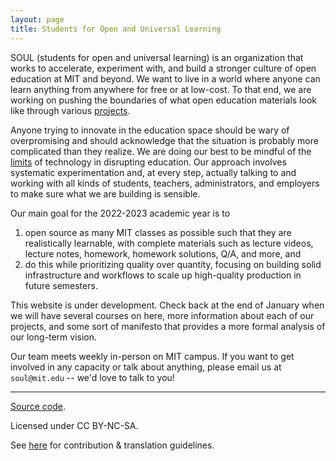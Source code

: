 ```yaml
---
layout: page
title: Students for Open and Universal Learning
---
```


SOUL (students for open and universal learning) is an organization that works to accelerate, experiment with, and build a stronger culture of open education at MIT and beyond. We want to live in a world where anyone can learn anything from anywhere for free or at low-cost. To that end, we are working on pushing the boundaries of what open education materials look like through various [projects](/projects/).

Anyone trying to innovate in the education space should be wary of overpromising and should acknowledge that the situation is probably more complicated than they realize. We are doing our best to be mindful of the [limits](https://failuretodisrupt.com/) of technology in disrupting education. Our approach involves systematic experimentation and, at every step, actually talking to and working with all kinds of students, teachers, administrators, and employers to make sure what we are building is sensible.

Our main goal for the 2022-2023 academic year is to
1. open source as many MIT classes as possible such that they are realistically learnable, with complete materials such as lecture videos, lecture notes, homework, homework solutions, Q/A, and more, and
2. do this while prioritizing quality over quantity, focusing on building solid infrastructure and workflows to scale up high-quality production in future semesters.

This website is under development. Check back at the end of January when we will have several courses on here, more information about each of our projects, and some sort of manifesto that provides a more formal analysis of our long-term vision.

Our team meets weekly in-person on MIT campus. If you want to get involved in any capacity or talk about anything, please email us at `soul@mit.edu` -- we'd love to talk to you!

---

<div class="small center">
<p><a href="https://github.com/mitsoul/mitsoul.github.io">Source code</a>.</p>
<p>Licensed under CC BY-NC-SA.</p>
<p>See <a href="/license/">here</a> for contribution &amp; translation guidelines.</p>
</div>

